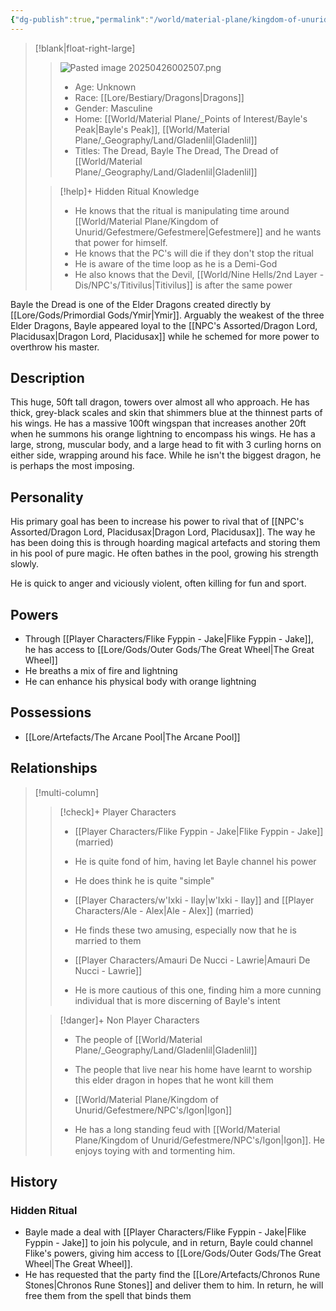 ```yaml
---
{"dg-publish":true,"permalink":"/world/material-plane/kingdom-of-unurid/gefestmere/npc-s/bayle-fyppin-the-dread/","tags":["npc"]}
---
```


>[!blank|float-right-large]
>>![Pasted image 20250426002507.png](/img/user/z_Assets/Pasted%20image%2020250426002507.png)
>>- Age: Unknown
>>- Race: [[Lore/Bestiary/Dragons\|Dragons]]
>>- Gender: Masculine
>>- Home: [[World/Material Plane/_Points of Interest/Bayle's Peak\|Bayle's Peak]], [[World/Material Plane/_Geography/Land/Gladenlil\|Gladenlil]]
>>- Titles: The Dread, Bayle The Dread, The Dread of [[World/Material Plane/_Geography/Land/Gladenlil\|Gladenlil]]
>
>>[!help]+ Hidden Ritual Knowledge
>>- He knows that the ritual is manipulating time around [[World/Material Plane/Kingdom of Unurid/Gefestmere/Gefestmere\|Gefestmere]] and he wants that power for himself.
>>- He knows that the PC's will die if they don't stop the ritual
>>- He is aware of the time loop as he is a Demi-God
>>- He also knows that the Devil, [[World/Nine Hells/2nd Layer - Dis/NPC's/Titivilus\|Titivilus]] is after the same power


Bayle the Dread is one of the Elder Dragons created directly by [[Lore/Gods/Primordial Gods/Ymir\|Ymir]]. Arguably the weakest of the three Elder Dragons, Bayle appeared loyal to the [[NPC's Assorted/Dragon Lord, Placidusax\|Dragon Lord, Placidusax]] while he schemed for more power to overthrow his master.
## Description
This huge, 50ft tall dragon, towers over almost all who approach. He has thick, grey-black scales and skin that shimmers blue at the thinnest parts of his wings. He has a massive 100ft wingspan that increases another 20ft when he summons his orange lightning to encompass his wings. He has a large, strong, muscular body, and a large head to fit with 3 curling horns on either side, wrapping around his face. While he isn't the biggest dragon, he is perhaps the most imposing.

## Personality
His primary goal has been to increase his power to rival that of [[NPC's Assorted/Dragon Lord, Placidusax\|Dragon Lord, Placidusax]]. The way he has been doing this is through hoarding magical artefacts and storing them in his pool of pure magic. He often bathes in the pool, growing his strength slowly.

He is quick to anger and viciously violent, often killing for fun and sport. 

## Powers
- Through [[Player Characters/Flike Fyppin - Jake\|Flike Fyppin - Jake]], he has access to [[Lore/Gods/Outer Gods/The Great Wheel\|The Great Wheel]]
- He breaths a mix of fire and lightning
- He can enhance his physical body with orange lightning

## Possessions
- [[Lore/Artefacts/The Arcane Pool\|The Arcane Pool]]

## Relationships
>[!multi-column]
>
>>[!check]+ Player Characters
>>- [[Player Characters/Flike Fyppin - Jake\|Flike Fyppin - Jake]] (married)
>>	- He is quite fond of him, having let Bayle channel his power
>>	- He does think he is quite "simple"
>>
>>- [[Player Characters/w'Ixki - Ilay\|w'Ixki - Ilay]] and [[Player Characters/Ale - Alex\|Ale - Alex]] (married)
>>	- He finds these two amusing, especially now that he is married to them
>>
>>- [[Player Characters/Amauri De Nucci - Lawrie\|Amauri De Nucci - Lawrie]]
>>	- He is more cautious of this one, finding him a more cunning individual that is more discerning of Bayle's intent 
>
>>[!danger]+ Non Player Characters
>>- The people of [[World/Material Plane/_Geography/Land/Gladenlil\|Gladenlil]]
>>	- The people that live near his home have learnt to worship this elder dragon in hopes that he wont kill them
>>
>>- [[World/Material Plane/Kingdom of Unurid/Gefestmere/NPC's/Igon\|Igon]]
>>	- He has a long standing feud with [[World/Material Plane/Kingdom of Unurid/Gefestmere/NPC's/Igon\|Igon]]. He enjoys toying with and tormenting him. 

## History
### Hidden Ritual
- Bayle made a deal with [[Player Characters/Flike Fyppin - Jake\|Flike Fyppin - Jake]] to join his polycule, and in return, Bayle could channel Flike's powers, giving him access to [[Lore/Gods/Outer Gods/The Great Wheel\|The Great Wheel]].
- He has requested that the party find the [[Lore/Artefacts/Chronos Rune Stones\|Chronos Rune Stones]] and deliver them to him. In return, he will free them from the spell that binds them
